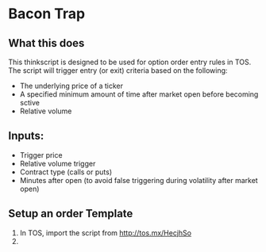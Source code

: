 # Bacon Trap

## What this does
This thinkscript is designed to be used for option order entry rules in TOS. The script will trigger entry (or exit) criteria based on the following:
- The underlying price of a ticker
- A specified minimum amount of time after market open before becoming sctive
- Relative volume

## Inputs:
- Trigger price
- Relative volume trigger
- Contract type (calls or puts)
- Minutes after open (to avoid false triggering during volatility after market open)
<SCREENSHOT HERE>

## Setup an order Template
1. In TOS, import the script from http://tos.mx/HecjhSo
2. 
